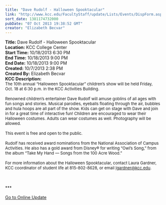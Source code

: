 ```yaml
---
title: "Dave Rudolf - Halloween Spooktacular"
link: "http://www.kcc.edu/FacultyStaff/update/Lists/Events/DispForm.aspx?ID=461"
sort_date: 1381174732000
pubDate: "07 Oct 2013 19:38:52 GMT"
creator: "Elizabeth Becvar"
---
```


<div><b>Title:</b> Dave Rudolf - Halloween Spooktacular</div>
<div><b>Location:</b> KCC College Center</div>
<div><b>Start Time:</b> 10/18/2013 6:30 PM</div>
<div><b>End Time:</b> 10/18/2013 9:00 PM</div>
<div><b>End Date:</b> 10/18/2013 9:00 PM</div>
<div><b>Created:</b> 10/7/2013 2:38 PM</div>
<div><b>Created By:</b> Elizabeth Becvar</div>
<div><b>KCC Description:</b> <div class="ExternalClass2CB7849E2E45465AA026080E33B17060">
<div><font size="2">The 10th annual “Halloween Spooktacular” children’s show will be held Friday, Oct. 18 at 6:30 p.m. in the KCC Activities Building.</font></div><font size="2">
<div><br />Renowned children’s entertainer Dave Rudolf will amuse goblins of all ages with fun songs and stories. Musical parodies, eyeballs floating through the air, bubbles and hula hoops are all part of the show. Kids can get on stage with Dave and join in for a great time of interactive fun! Children are encouraged to wear their Halloween costumes. Adults can wear costumes as well. Photography will be allowed.</div>
<div><br />This event is free and open to the public.</div>
<div><br />Rudolf has received award nominations from the National Association of Campus Activities. He also has a gold award from Disney® for writing “Owl’s Song,” from the album “Take My Hand — Songs from the 100 Acre Wood.”</div>
<div><br />For more information about the Halloween Spooktacular, contact Laura Gardner, KCC coordinator of student life at 815-802-8628, or email </font><a href="mailto:lgardner@kcc.edu"><font size="2">lgardner@kcc.edu</font></a><font size="2">.</font></div>
<div><font size="2"></font> </div>
<div><font size="2"></font> </div>
<p>***</p>
<p><a href="/FacultyStaff/update/Pages/dailyupdate.aspx">Go to Online Update</a></p>
<p> </p>
<p> </p>
<div><br /> <br /></div></div></div>
